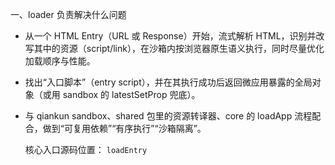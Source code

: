 一、loader 负责解决什么问题

- 从一个 HTML Entry（URL 或 Response）开始，流式解析 HTML，识别并改写其中的资源（script/link），在沙箱内按浏览器原生语义执行，同时尽量优化加载顺序与性能。
- 找出“入口脚本”（entry script），并在其执行成功后返回微应用暴露的全局对象（或用 sandbox 的 latestSetProp 兜底）。
- 与 qiankun sandbox、shared 包里的资源转译器、core 的 loadApp 流程配合，做到“可复用依赖”“有序执行”“沙箱隔离”。

  核心入口源码位置： `loadEntry`
